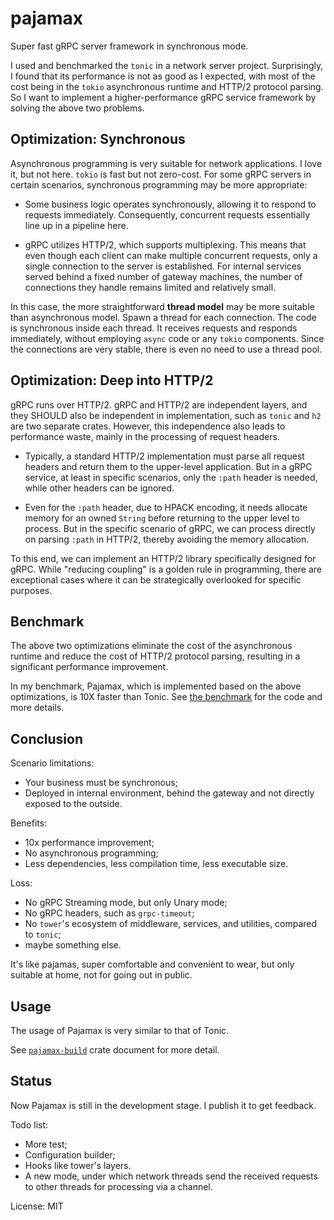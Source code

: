# pajamax

Super fast gRPC server framework in synchronous mode.

I used and benchmarked the `tonic` in a network server project.
Surprisingly, I found that its performance is not as good as I expected,
with most of the cost being in the `tokio` asynchronous runtime and HTTP/2
protocol parsing. So I want to implement a higher-performance gRPC service
framework by solving the above two problems.

## Optimization: Synchronous

Asynchronous programming is very suitable for network applications. I love it,
but not here. `tokio` is fast but not zero-cost. For some gRPC servers in
certain scenarios, synchronous programming may be more appropriate:

- Some business logic operates synchronously, allowing it to respond to
  requests immediately. Consequently, concurrent requests essentially
  line up in a pipeline here.

- gRPC utilizes HTTP/2, which supports multiplexing. This means that even
  though each client can make multiple concurrent requests, only a single
  connection to the server is established. For internal services served
  behind a fixed number of gateway machines, the number of connections they
  handle remains limited and relatively small.

In this case, the more straightforward **thread model** may be more suitable
than asynchronous model.
Spawn a thread for each connection. The code is synchronous inside each thread.
It receives requests and responds immediately, without employing `async` code
or any `tokio` components. Since the connections are very stable, there
is even no need to use a thread pool.

## Optimization: Deep into HTTP/2

gRPC runs over HTTP/2. gRPC and HTTP/2 are independent layers, and they SHOULD
also be independent in implementation, such as `tonic` and `h2` are two separate
crates. However, this independence also leads to performance waste, mainly
in the processing of request headers.

- Typically, a standard HTTP/2 implementation must parse all request headers
  and return them to the upper-level application. But in a gRPC service, at
  least in specific scenarios, only the `:path` header is needed, while other
  headers can be ignored.

- Even for the `:path` header, due to HPACK encoding, it needs allocate memory
  for an owned `String` before returning to the upper level to process. But
  in the specific scenario of gRPC, we can process directly on
  parsing `:path` in HTTP/2, thereby avoiding the memory allocation.

To this end, we can implement an HTTP/2 library specifically designed for gRPC.
While "reducing coupling" is a golden rule in programming, there are exceptional
cases where it can be strategically overlooked for specific purposes.

## Benchmark

The above two optimizations eliminate the cost of the asynchronous runtime
and reduce the cost of HTTP/2 protocol parsing, resulting in a significant
performance improvement.

In my benchmark, Pajamax, which is implemented based on the above optimizations,
is 10X faster than Tonic.
See [the benchmark](https://github.com/WuBingzheng/pajamax/tree/main/benchmark)
for the code and more details.

## Conclusion

Scenario limitations:

- Your business must be synchronous;
- Deployed in internal environment, behind the gateway and not directly exposed to the outside.

Benefits:

- 10x performance improvement;
- No asynchronous programming;
- Less dependencies, less compilation time, less executable size.

Loss:

- No gRPC Streaming mode, but only Unary mode;
- No gRPC headers, such as `grpc-timeout`;
- No `tower`'s ecosystem of middleware, services, and utilities, compared to `tonic`;
- maybe something else.

It's like pajamas, super comfortable and convenient to wear, but only
suitable at home, not for going out in public.

## Usage

The usage of Pajamax is very similar to that of Tonic.

See [`pajamax-build`](https://docs.rs/pajamax-build) crate document for more detail.

## Status

Now Pajamax is still in the development stage. I publish it to get feedback.

Todo list:

- More test;
- Configuration builder;
- Hooks like tower's layers.
- A new mode, under which network threads send the received requests to other
  threads for processing via a channel.

License: MIT
